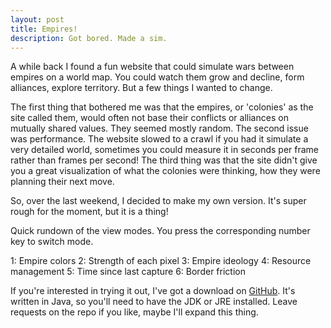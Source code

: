 ```yaml
---
layout: post
title: Empires!
description: Got bored. Made a sim.
---
```

A while back I found a fun website that could simulate wars between empires on a world map. You could watch them grow and decline, form alliances, explore territory. But a few things I wanted to change.

The first thing that bothered me was that the empires, or 'colonies' as the site called them, would often not base their conflicts or alliances on mutually shared values. They seemed mostly random.
The second issue was performance. The website slowed to a crawl if you had it simulate a very detailed world, sometimes you could measure it in seconds per frame rather than frames per second!
The third thing was that the site didn't give you a great visualization of what the colonies were thinking, how they were planning their next move.

So, over the last weekend, I decided to make my own version. It's super rough for the moment, but it is a thing!

Quick rundown of the view modes.
You press the corresponding number key to switch mode.

1: Empire colors
2: Strength of each pixel
3: Empire ideology
4: Resource management
5: Time since last capture
6: Border friction

If you're interested in trying it out, I've got a download on <a href="https://www.github.com/sudological/Empires">GitHub</a>. It's written in Java, so you'll need to have the JDK or JRE installed. Leave requests on the repo if you like, maybe I'll expand this thing.